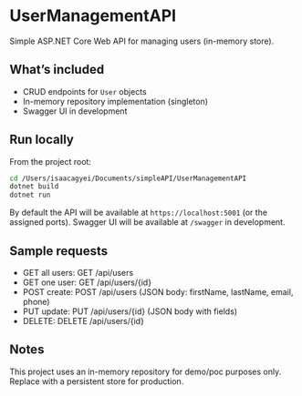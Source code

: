 # UserManagementAPI

Simple ASP.NET Core Web API for managing users (in-memory store).

## What’s included

- CRUD endpoints for `User` objects
- In-memory repository implementation (singleton)
- Swagger UI in development

## Run locally

From the project root:

```bash
cd /Users/isaacagyei/Documents/simpleAPI/UserManagementAPI
dotnet build
dotnet run
```

By default the API will be available at `https://localhost:5001` (or the assigned ports). Swagger UI will be available at `/swagger` in development.

## Sample requests

- GET all users: GET /api/users
- GET one user: GET /api/users/{id}
- POST create: POST /api/users (JSON body: firstName, lastName, email, phone)
- PUT update: PUT /api/users/{id} (JSON body with fields)
- DELETE: DELETE /api/users/{id}

## Notes

This project uses an in-memory repository for demo/poc purposes only. Replace with a persistent store for production.
